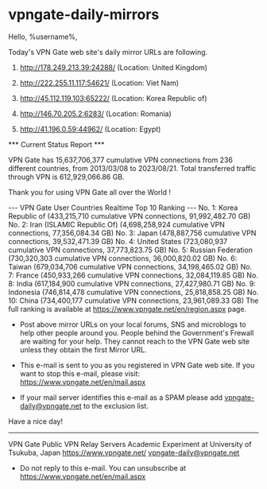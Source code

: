 # vpngate-daily-mirrors

Hello, %username%,

Today's VPN Gate web site's daily mirror URLs are following.

1. http://178.249.213.39:24288/
   (Location: United Kingdom)

2. http://222.255.11.117:54621/
   (Location: Viet Nam)

3. http://45.112.119.103:65222/
   (Location: Korea Republic of)

4. http://146.70.205.2:6283/
   (Location: Romania)

5. http://41.196.0.59:44962/
   (Location: Egypt)


*** Current Status Report ***

VPN Gate has 15,637,706,377 cumulative VPN connections from 236 different countries, from 2013/03/08 to 2023/08/21.
Total transferred traffic through VPN is 612,929,066.86 GB.

Thank you for using VPN Gate all over the World !


--- VPN Gate User Countries Realtime Top 10 Ranking ---
No. 1: Korea Republic of (433,215,710 cumulative VPN connections, 91,992,482.70 GB)
No. 2: Iran (ISLAMIC Republic Of) (4,698,258,924 cumulative VPN connections, 77,356,084.34 GB)
No. 3: Japan (478,887,756 cumulative VPN connections, 39,532,471.39 GB)
No. 4: United States (723,080,937 cumulative VPN connections, 37,773,823.75 GB)
No. 5: Russian Federation (730,320,303 cumulative VPN connections, 36,000,820.02 GB)
No. 6: Taiwan (679,034,706 cumulative VPN connections, 34,198,465.02 GB)
No. 7: France (450,933,266 cumulative VPN connections, 32,084,119.85 GB)
No. 8: India (617,184,900 cumulative VPN connections, 27,427,980.71 GB)
No. 9: Indonesia (746,814,478 cumulative VPN connections, 25,818,858.25 GB)
No. 10: China (734,400,177 cumulative VPN connections, 23,961,089.33 GB)
The full ranking is available at https://www.vpngate.net/en/region.aspx page.


* Post above mirror URLs on your local forums, SNS and microblogs
  to help other people around you.
  People behind the Government's Frewall are waiting for your help.
  They cannot reach to the VPN Gate web site
  unless they obtain the first Mirror URL.

* This e-mail is sent to you as you registered in VPN Gate web site.
  If you want to stop this e-mail, please visit:
  https://www.vpngate.net/en/mail.aspx

* If your mail server identifies this e-mail as a SPAM
  please add vpngate-daily@vpngate.net to the exclusion list.

Have a nice day!

------------------------------------------------------
VPN Gate Public VPN Relay Servers
Academic Experiment at University of Tsukuba, Japan
https://www.vpngate.net/
vpngate-daily@vpngate.net
* Do not reply to this e-mail.
  You can unsubscribe at https://www.vpngate.net/en/mail.aspx


